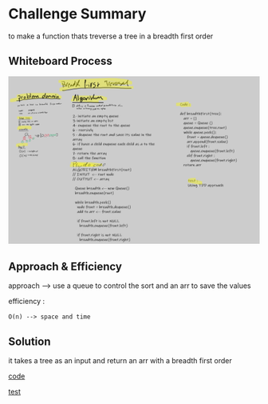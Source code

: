 # Challenge Summary
<!-- Description of the challenge -->
to make a function thats treverse a tree in a breadth first order 

## Whiteboard Process
<!-- Embedded whiteboard image -->
![breadth-first](assets/breadth-first.png)

## Approach & Efficiency
<!-- What approach did you take? Why? What is the Big O space/time for this approach? -->
approach --> use a queue to control the sort and an arr to save the values 

efficiency :

    O(n) --> space and time 

## Solution
<!-- Show how to run your code, and examples of it in action -->
it takes a tree as an input and return an arr with a breadth first order 

[code](tree_breadth_first.py)

[test](../tests/test_tree_breadth_first.py)